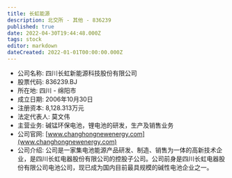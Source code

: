 ```yaml
---
title: 长虹能源
description: 北交所 - 其他 - 836239
published: true
date: 2022-04-30T19:44:48.000Z
tags: stock
editor: markdown
dateCreated: 2022-01-01T00:00:00.000Z
---
```


- 公司名称: 四川长虹新能源科技股份有限公司
- 股票代码: 836239.BJ
- 所在地: 四川 - 绵阳市
- 成立日期: 2006年10月30日
- 注册资本: 8,128.313万元
- 法定代表人: 莫文伟
- 主营业务: 碱锰环保电池，锂电池的研发，生产及销售业务
- 公司官网: [www.changhongnewenergy.com](www.changhongnewenergy.com)
- 公司介绍: 公司是一家集电池能源产品研发、制造、销售为一体的高新技术企业，是四川长虹电器股份有限公司的控股子公司。公司前身是四川长虹电器股份有限公司电池公司，现已成为国内目前最具规模的碱性电池企业之一。


